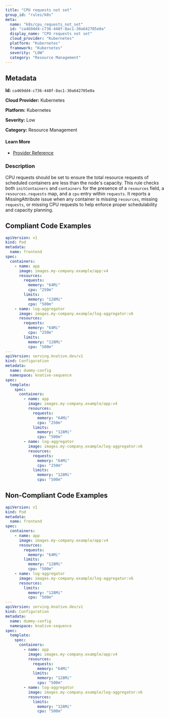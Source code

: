 ```yaml
---
title: "CPU requests not set"
group_id: "rules/k8s"
meta:
  name: "k8s/cpu_requests_not_set"
  id: "ca469dd4-c736-448f-8ac1-30a642705e0a"
  display_name: "CPU requests not set"
  cloud_provider: "Kubernetes"
  platform: "Kubernetes"
  framework: "Kubernetes"
  severity: "LOW"
  category: "Resource Management"
---
```

## Metadata

**Id:** `ca469dd4-c736-448f-8ac1-30a642705e0a`

**Cloud Provider:** Kubernetes

**Platform:** Kubernetes

**Severity:** Low

**Category:** Resource Management

#### Learn More

 - [Provider Reference](https://kubernetes.io/docs/concepts/configuration/manage-resources-containers/#)

### Description

 CPU requests should be set to ensure the total resource requests of scheduled containers are less than the node's capacity. This rule checks both `initContainers` and `containers` for the presence of a `resources` field, a `resources.requests` map, and a `cpu` entry within `requests`. It reports a MissingAttribute issue when any container is missing `resources`, missing `requests`, or missing CPU requests to help enforce proper schedulability and capacity planning.


## Compliant Code Examples
```yaml
apiVersion: v1
kind: Pod
metadata:
  name: frontend
spec:
  containers:
    - name: app
      image: images.my-company.example/app:v4
      resources:
        requests:
          memory: "64Mi"
          cpu: "250m"
        limits:
          memory: "128Mi"
          cpu: "500m"
    - name: log-aggregator
      image: images.my-company.example/log-aggregator:v6
      resources:
        requests:
          memory: "64Mi"
          cpu: "250m"
        limits:
          memory: "128Mi"
          cpu: "500m"
---
apiVersion: serving.knative.dev/v1
kind: Configuration
metadata:
  name: dummy-config
  namespace: knative-sequence
spec:
  template:
    spec:
      containers:
        - name: app
          image: images.my-company.example/app:v4
          resources:
            requests:
              memory: "64Mi"
              cpu: "250m"
            limits:
              memory: "128Mi"
              cpu: "500m"
        - name: log-aggregator
          image: images.my-company.example/log-aggregator:v6
          resources:
            requests:
              memory: "64Mi"
              cpu: "250m"
            limits:
              memory: "128Mi"
              cpu: "500m"

```
## Non-Compliant Code Examples
```yaml
apiVersion: v1
kind: Pod
metadata:
  name: frontend
spec:
  containers:
    - name: app
      image: images.my-company.example/app:v4
      resources:
        requests:
          memory: "64Mi"
        limits:
          memory: "128Mi"
          cpu: "500m"
    - name: log-aggregator
      image: images.my-company.example/log-aggregator:v6
      resources:
        limits:
          memory: "128Mi"
          cpu: "500m"
---
apiVersion: serving.knative.dev/v1
kind: Configuration
metadata:
  name: dummy-config
  namespace: knative-sequence
spec:
  template:
    spec:
      containers:
        - name: app
          image: images.my-company.example/app:v4
          resources:
            requests:
              memory: "64Mi"
            limits:
              memory: "128Mi"
              cpu: "500m"
        - name: log-aggregator
          image: images.my-company.example/log-aggregator:v6
          resources:
            limits:
              memory: "128Mi"
              cpu: "500m"

```